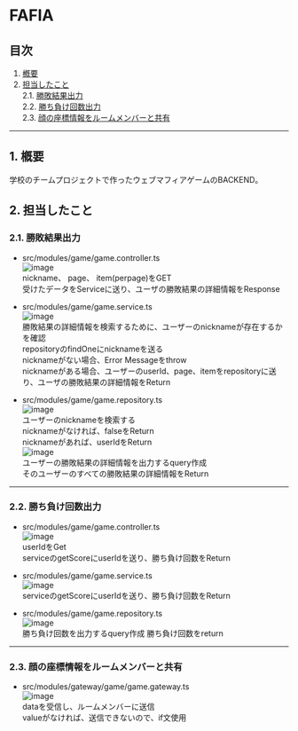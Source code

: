 # FAFIA

## 目次
1. [槪要](#1-槪要)
2. [担当したこと](#2-担当したこと)  
    2.1. [勝敗結果出力](#21-勝敗結果出力)  
    2.2. [勝ち負け回数出力](#22-勝ち負け回数出力)  
    2.3. [顔の座標情報をルームメンバーと共有](#23-顔の座標情報をルームメンバーと共有)
---
## 1. 槪要
学校のチームプロジェクトで作ったウェブマフィアゲームのBACKEND。
## 2. 担当したこと

### 2.1. 勝敗結果出力  
* src/modules/game/game.controller.ts  
![image](https://user-images.githubusercontent.com/53047744/172741209-f7ecf559-b7f0-4e36-8d90-b5dade6cae7b.png)  
nickname、 page、 item(perpage)をGET  
受けたデータをServiceに送り、ユーザの勝敗結果の詳細情報をResponse

* src/modules/game/game.service.ts  
![image](https://user-images.githubusercontent.com/53047744/172741046-de2d7ba6-945b-480d-8306-b291d3465f45.png)  
勝敗結果の詳細情報を検索するために、ユーザーのnicknameが存在するかを確認  
repositoryのfindOneにnicknameを送る  
nicknameがない場合、Error Messageをthrow  
nicknameがある場合、ユーザーのuserId、page、itemをrepositoryに送り、ユーザの勝敗結果の詳細情報をReturn

* src/modules/game/game.repository.ts  
![image](https://user-images.githubusercontent.com/53047744/172740782-8a31bb1f-4374-4084-acbb-4f32c43096f0.png)  
ユーザーのnicknameを検索する  
nicknameがなければ、falseをReturn  
nicknameがあれば、userIdをReturn  
![image](https://user-images.githubusercontent.com/53047744/172740750-940fe97b-0c2f-4fec-b6d4-d76da8f6d2d9.png)  
ユーザーの勝敗結果の詳細情報を出力するquery作成  
そのユーザーのすべての勝敗結果の詳細情報をReturn 
---
### 2.2. 勝ち負け回数出力  
* src/modules/game/game.controller.ts  
![image](https://user-images.githubusercontent.com/53047744/172741237-a9cfeed8-2501-4e94-97d0-9f16d957bcd3.png)  
userIdをGet  
serviceのgetScoreにuserIdを送り、勝ち負け回数をReturn  

* src/modules/game/game.service.ts  
![image](https://user-images.githubusercontent.com/53047744/172741111-f1e74ffe-fa9a-491c-8ade-490f43efe883.png)  
serviceのgetScoreにuserIdを送り、勝ち負け回数をReturn 

* src/modules/game/game.repository.ts  
![image](https://user-images.githubusercontent.com/53047744/172741155-d6614ad2-a6e6-466b-95a6-46381b0977fe.png)  
勝ち負け回数を出力するquery作成
勝ち負け回数をreturn
---
### 2.3. 顔の座標情報をルームメンバーと共有 
* src/modules/gateway/game/game.gateway.ts   
![image](https://user-images.githubusercontent.com/53047744/172750460-79af5760-6913-4c11-973d-b6aac0d79b95.png)  
dataを受信し、ルームメンバーに送信  
valueがなければ、送信できないので、if文使用
